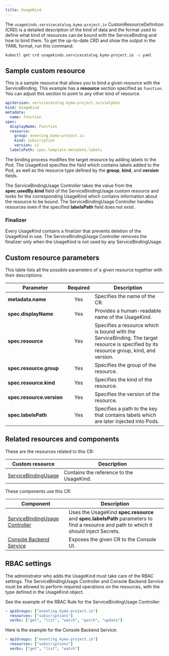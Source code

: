 ```yaml
---
title: UsageKind
---
```


The `usagekinds.servicecatalog.kyma-project.io` CustomResourceDefinition (CRD) is a detailed description of the kind of data and the format used to define what kind of resources can be bound with the ServiceBinding and how to bind them. To get the up-to-date CRD and show the output in the YAML format, run this command:

```bash
kubectl get crd usagekinds.servicecatalog.kyma-project.io -o yaml
```

## Sample custom resource

This is a sample resource that allows you to bind a given resource with the ServiceBinding. This example has a **resource** section specified as `function`. You can adjust this section to point to any other kind of resource.

```yaml
apiVersion: servicecatalog.kyma-project.io/v1alpha1
kind: UsageKind
metadata:
  name: function
spec:
  displayName: Function
  resource:
    group: eventing.kyma-project.io
    kind: subscription
    version: v1
  labelsPath: spec.template.metadata.labels
```

The binding process modifies the target resource by adding labels to the Pod. The UsageKind specifies the field which contains labels added to the Pod, as well as the resource type defined by the **group**, **kind**, and **version** fields.

The ServiceBindingUsage Controller takes the value from the **spec.usedBy.kind** field of the ServiceBindingUsage custom resource and looks for the corresponding UsageKind which contains information about the resource to be bound. The ServiceBindingUsage Controller handles resources even if the specified **labelsPath** field does not exist.

### Finalizer

Every UsageKind contains a finalizer that prevents deletion of the UsageKind in use. The ServiceBindingUsage Controller removes the finalizer only when the UsageKind is not used by any ServiceBindingUsage.

## Custom resource parameters

This table lists all the possible parameters of a given resource together with their descriptions:

| Parameter   |      Required      |  Description |
|----------|:-------------:|------|
| **metadata.name** |    Yes   | Specifies the name of the CR. |
| **spec.displayName** |    Yes   | Provides a human-readable name of the UsageKind. |
| **spec.resource** |    Yes   | Specifies a resource which is bound with the ServiceBinding. The target resource is specified by its resource group, kind, and version. |
| **spec.resource.group** |    Yes   | Specifies the group of the resource. |
| **spec.resource.kind** |    Yes   | Specifies the kind of the resource. |
| **spec.resource.version** |    Yes   | Specifies the version of the resource. |
| **spec.labelsPath** |    Yes   | Specifies a path to the key that contains labels which are later injected into Pods. |

## Related resources and components

These are the resources related to this CR:

| Custom resource   |   Description |
|----------|------|
| [ServiceBindingUsage](./smgt-01-sc-sbu.md) |  Contains the reference to the UsageKind. |

These components use this CR:

| Component   |   Description |
|----------|------|
| [ServiceBindingUsage Controller](../../../components/service-binding-usage-controller/README.md) |  Uses the UsageKind **spec.resource** and **spec.labelsPath** parameters to find a resource and path to which it should inject Secrets. |
| [Console Backend Service](../../../components/console-backend-service/README.md) |  Exposes the given CR to the Console UI. |

## RBAC settings

The administrator who adds the UsageKind must take care of the RBAC settings. The ServiceBindingUsage Controller and Console Backend Service must be allowed to perform required operations on the resources, with the type defined in the UsageKind object.

See the example of the RBAC Rule for the ServiceBindingUsage Controller:

```yaml
- apiGroups: ["eventing.kyma-project.io"]
  resources: ["subscriptions"]
  verbs: ["get", "list", "watch", "patch", "update"]
```

Here is the example for the Console Backend Service:

```yaml
- apiGroups: ["eventing.kyma-project.io"]
  resources: ["subscriptions"]
  verbs: ["get", "list", "watch"]
```
